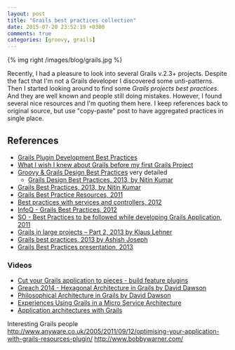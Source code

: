 ```yaml
---
layout: post
title: "Grails best practices collection"
date: 2015-07-20 23:52:19 +0300
comments: true
categories: [groovy, grails]
---
```


{% img right /images/blog/grails.jpg %}

Recently, I had a pleasure to look into several Grails v.2.3+ projects. Despite the fact that I'm not a Grails developer I discovered some unti-patterns. 
Then I started looking around to find some *Grails projects best practices*. And  they are well known and people still doing mistakes.
However, I found several nice resources and I'm quoting them here. I keep references back to original source, but use "copy-paste" post to have aggregated practices in single place.


## References

- [Grails Plugin Development Best Practices](http://grails.github.io/grails-howtos/en/pluginDevelopmentBestPractices.html)
- [What I wish I knew about Grails before my first Grails Project](https://objectpartners.com/2013/10/15/what-i-wish-i-knew-about-grails-before-my-first-grails-project/)
- [Groovy & Grails Design Best Practices](http://tech-my-talk.blogspot.com/2013/04/groovy-grails-design-best-practices.html) very detailed
  - [Grails Design Best Practices, 2013, by Nitin Kumar](http://tutorials.techmytalk.com/2013/04/01/groovy-grails-design-best-practices-2/)
- [Grails Best Practices, 2013, by Nitin Kumar](https://dzone.com/articles/grails-best-practices)
- [Grails Best Practice Resources, 2011](https://earlyandoften.wordpress.com/2011/10/11/grails-best-practice-resources/) 
- [Best practices with services and controllers, 2012](http://grails.1312388.n4.nabble.com/Best-practices-with-services-and-controllers-td4410927.html)
- [InfoQ - Grails Best Practices, 2012](http://www.infoq.com/articles/grails-best-practices)
- [SO - Best Practices to be followed while developing Grails Application, 2011](http://stackoverflow.com/questions/6226759/best-practices-to-be-followed-while-developing-grails-application)
- [Grails in large projects – Part 2, 2013 by Klaus Lehner](https://www.catalysts.cc/en/diskussion/grails-in-large-projects-part-2/)
- [Grails best practices, 2013 by Ashish Joseph](http://www.ygrails.com/2013/09/08/grails-best-practices/)
- [Grails Best Practices presentation, 2013](http://talldave.net/2013/06/05/grails-best-practices-presentation/)

### Videos

  - [Cut your Grails application to pieces - build feature plugins](https://www.youtube.com/watch?v=LZQ-1f9RGqg)
  - [Greach 2014 - Hexagonal Architecture in Grails by David Dawson](https://www.youtube.com/watch?v=-izTlOpZ7VA)
  - [Philosophical Architecture in Grails by David Dawson](https://www.youtube.com/watch?v=nx8XMY7evbA)
  - [Experiences Using Grails in a Micro Service Architecture](https://www.youtube.com/watch?v=wF8gjfh0Kyw)
  - [Application architectures with Grails](https://www.youtube.com/watch?v=4wuRuC4_G7w)


  Interesting Grails people
http://www.anyware.co.uk/2005/2011/09/12/optimising-your-application-with-grails-resources-plugin/ 
http://www.bobbywarner.com/ 